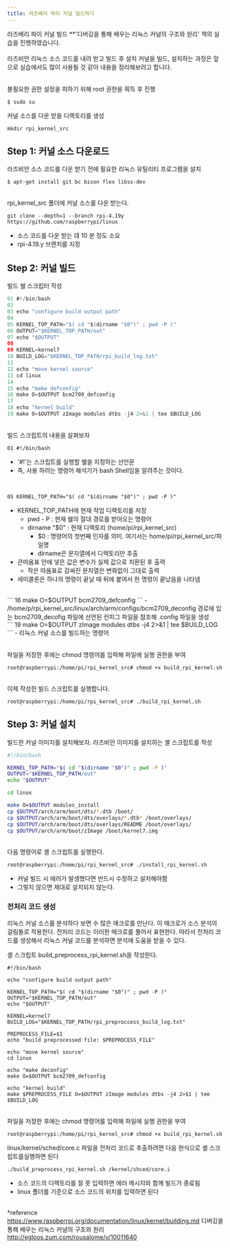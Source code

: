 ```yaml
---
title: 라즈베리 파이 커널 빌드하기
---
```


라즈베리 파이 커널 빌드
**'디버깅을 통해 배우는 리눅스 커널의 구조와 원리' 책의 실습을 진행하였습니다.<br><br>
라즈비안 리눅스 소스 코드를 내려 받고 빌드 후 설치
커널을 빌드, 설치하는 과정은 앞으로 실습에서도 많이 사용될 것 같아 내용을 정리해보려고 합니다.<br><br>

불필요한 권한 설정을 피하기 위해 root 권한을 획득 후 진행
```
$ sudo su
```
커널 소스를 다운 받을 디렉토리를 생성
```
mkdir rpi_kernel_src
```

## Step 1:  커널 소스 다운로드

라즈비안 소스 코드를 다운 받기 전에 필요한 리눅스 유틸리티 프로그램을 설치
```
$ apt-get install git bc bison flex libss-dev
```
<br>rpi_kernel_src 폴더에 커널 소스를 다운 받는다.
```
git clone --depth=1 --branch rpi-4.19y https://github.com/raspberrypi/linux
```
- 소스 코드를 다운 받는 데 10 분 정도 소요
- rpi-4.19.y 브랜치를 지정

## Step 2:  커널 빌드
빌드 쉘 스크립터 작성
```java
01 #!/bin/bash
02 
03 echo "configure build output path"
04 
05 KERNEL_TOP_PATH="$( cd "$(dirname "$0")" ; pwd -P )"
06 OUTPUT="$KERNEL_TOP_PATH/out"
07 echo "$OUTPUT"
08 
09 KERNEL=kernel7
10 BUILD_LOG="$KERNEL_TOP_PATH/rpi_build_log.txt"
11 
12 echo "move kernel source"
13 cd linux
14 
15 echo "make defconfig"
16 make O=$OUTPUT bcm2709_defconfig
17 
18 echo "kernel build"
19 make O=$OUTPUT zImage modules dtbs -j4 2>&1 | tee $BUILD_LOG
```

<br>빌드 스크립트의 내용을 살펴보자 

```
01 #!/bin/bash
```
- '#!'는 스크립트를 실행할 쉘을 지정하는 선언문
- 즉,  사용 하려는 명령어 해석기가 bash Shell임을 알려주는 것이다.  
<br>
 
```
05 KERNEL_TOP_PATH="$( cd "$(dirname "$0")" ; pwd -P )"
```
- KERNEL_TOP_PATH에 현재 작업 디렉토리를 저장
	- pwd \- P : 현재 쉘의 절대 경로를 받아오는 명령어
	- dirname "\$0" : 현재 디렉토리 (home/pi/rpi_kernel_src)
		- \$0 : 명령어의 첫번째 인자를 의미. 여기서는 home/pi/rpi_kernel_src/파일명
		- dirname은 문자열에서 디렉토리만 추출
- 큰따옴표 안에 넣은 값은 변수가 실제 값으로 치환된 후 출력
	- 작은 따옴표로 감싸진 문자열은 변화없이 그대로 출력
- 세미콜론은 하나의 명령이 끝날 때 뒤에 붙여서 한 명령이 끝났음을 나타냄
<br>
```
16 make O=$OUTPUT bcm2709_defconfig
```
- /home/p/rpi_kernel_src/linux/arch/arm/configs/bcm2709_deconfig 경로에 있는 bcm2709_decofig 파일에 선언된 컨피그 파일을 참조해 .config 파일을 생성
<br>
```
19 make O=$OUTPUT zImage modules dtbs -j4 2>&1 | tee $BUILD_LOG
```
- 리눅스 커널 소스를 빌드하는 명령어

<br>파일을 저장한 후에는 chmod 명령어를 입력해 파일에 실행 권한을 부여
```
root@raspberrypi:/home/pi/rpi_kernel_src# chmod +x build_rpi_kernel.sh
```

<br>이제 작성한 빌드 스크립트를 실행합니다.
```
root@raspberrypi:/home/pi/rpi_kernel_src# ./build_rpi_kernel.sh
```

## Step 3:  커널 설치
빌드한 커널 이미지를 설치해보자.
라즈비안 이미지를 설치하는 셸 스크립트를 작성
```bash
#!/bin/bash

KERNEL_TOP_PATH="$( cd "$(dirname "$0")" ; pwd -P )"
OUTPUT="$KERNEL_TOP_PATH/out"
echo "$OUTPUT"

cd linux

make O=$OUTPUT modules_install
cp $OUTPUT/arch/arm/boot/dts/*.dtb /boot/
cp $OUTPUT/arch/arm/boot/dts/overlays/*.dtb* /boot/overlays/
cp $OUTPUT/arch/arm/boot/dts/overlays/README /boot/overlays/
cp $OUTPUT/arch/arm/boot/zImage /boot/kernel7.img
```
<br>다음 명령어로 셸 스크립트를 실행한다.
```
root@raspberrypi:/home/pi/rpi_kernel_src# ./install_rpi_kernel.sh
```
- 커널 빌드 시 에러가 발생했다면 반드시 수정하고 설치해야함
- 그렇지 않으면 제대로 설치되지 않는다.

### 전처리 코드 생성
리눅스 커널 소스를 분석하다 보면 수 많은 매크로를 만난다. 이 매크로가 소스 분석의 걸림돌로 작용한다. 전처리 코드는 이러한 매크로를 풀어서 표현한다. 따라서 전처리 코드를 생성해서 리눅스 커널 코드를 분석하면 분석에 도움을 받을 수 있다.

셸 스크립트 build_preprocess_rpi_kernel.sh을 작성한다.
```
#!/bin/bash

echo "configure build output path"

KERNEL_TOP_PATH="$( cd "$(dirname "$0")" ; pwd -P )"
OUTPUT="$KERNEL_TOP_PATH/out"
echo "$OUTPUT"

KERNEL=kernel7
BUILD_LOG="$KERNEL_TOP_PATH/rpi_preproccess_build_log.txt"

PREPROCESS_FILE=$1
echo "build preprocessed file: $PREPROCESS_FILE"

echo "move kernel source"
cd linux

echo "make deconfig"
make O=$OUTPUT bcm2709_defconfig

echo "kernel build"
make $PREPROCESS_FILE O=$OUTPUT zImage modules dtbs -j4 2>$1 | tee $BUILD_LOG
``` 
<br>파일을 저장한 후에는 chmod 명령어를 입력해 파일에 실행 권한을 부여
```
root@raspberrypi:/home/pi/rpi_kernel_src# chmod +x build_rpi_kernel.sh
```

linux/kernel/sched/core.c 파일을 전처리 코드로 추출하려면 다음 현식으로 셸 스크립트를실행하면 된다
```
./build_preprocess_rpi_kernel.sh /kernel/shced/core.i
```
- 소스 코드의 디렉토리를 잘 못 입력하면 에러 메시지와 함께 빌드가 종료됨
- linux 폴더를 기준으로 소스 코드의 위치를 입력하면 된다

<br>*reference
https://www.raspberrpi.org/documentation/linux/kernel/building.md
디버깅을 통해 배우는 리눅스 커널의 구조와 원리
http://egloos.zum.com/rousalome/v/10011640
